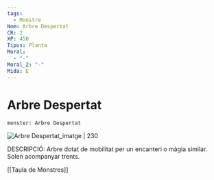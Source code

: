 ```yaml
---
tags:
  - Monstre
Nom: Arbre Despertat
CR: 2
XP: 450
Tipus: Planta
Moral:
  - "-"
Moral_2: "-"
Mida: E
---
```

# Arbre Despertat

```statblock
monster: Arbre Despertat
```

![Arbre Despertat_imatge | 230](https://pics.clipartpng.com/midle/Green_Realistic_Tree_PNG_Clip_Art-1097.png)

DESCRIPCIÓ: 
Arbre dotat de mobilitat per un encanteri o màgia similar. Solen acompanyar trents.

[[Taula de Monstres]]

